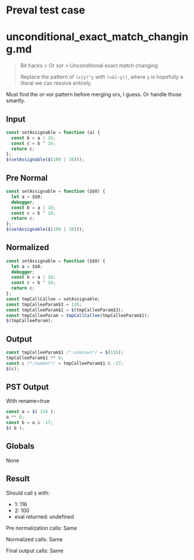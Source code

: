 # Preval test case

# unconditional_exact_match_changing.md

> Bit hacks > Or xor > Unconditional exact match changing
>
> Replace the pattern of `(x|y)^y` with `(x&(~y))`, where `y` is hopefully a literal we can resolve entirely.

Must find the or-xor pattern before merging ors, I guess. Or handle those smartly.

## Input

`````js filename=intro
const setAssignable = function (a) {
  const b = a | 16;
  const c = b ^ 16;
  return c;
};
$(setAssignable($(100 | 16)));
`````

## Pre Normal


`````js filename=intro
const setAssignable = function ($$0) {
  let a = $$0;
  debugger;
  const b = a | 16;
  const c = b ^ 16;
  return c;
};
$(setAssignable($(100 | 16)));
`````

## Normalized


`````js filename=intro
const setAssignable = function ($$0) {
  let a = $$0;
  debugger;
  const b = a | 16;
  const c = b ^ 16;
  return c;
};
const tmpCallCallee = setAssignable;
const tmpCalleeParam$3 = 116;
const tmpCalleeParam$1 = $(tmpCalleeParam$3);
const tmpCalleeParam = tmpCallCallee(tmpCalleeParam$1);
$(tmpCalleeParam);
`````

## Output


`````js filename=intro
const tmpCalleeParam$1 /*:unknown*/ = $(116);
tmpCalleeParam$1 ** 0;
const c /*:number*/ = tmpCalleeParam$1 & -17;
$(c);
`````

## PST Output

With rename=true

`````js filename=intro
const a = $( 116 );
a ** 0;
const b = a & -17;
$( b );
`````

## Globals

None

## Result

Should call `$` with:
 - 1: 116
 - 2: 100
 - eval returned: undefined

Pre normalization calls: Same

Normalized calls: Same

Final output calls: Same
